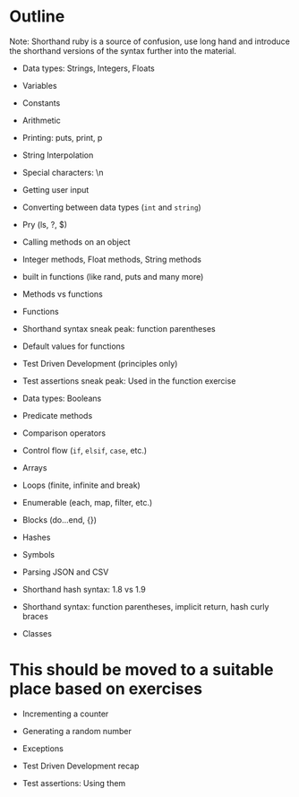# Outline

Note: Shorthand ruby is a source of confusion, use long hand and introduce
the shorthand versions of the syntax further into the material.

* Data types: Strings, Integers, Floats
* Variables
* Constants
* Arithmetic
* Printing: puts, print, p
* String Interpolation

* Special characters: \n
* Getting user input

* Converting between data types (`int` and `string`)
* Pry (ls, ?, $)

* Calling methods on an object
* Integer methods, Float methods, String methods
* built in functions (like rand, puts and many more)

* Methods vs functions
* Functions
* Shorthand syntax sneak peak: function parentheses
* Default values for functions

* Test Driven Development (principles only)
* Test assertions sneak peak: Used in the function exercise

* Data types: Booleans
* Predicate methods
* Comparison operators

* Control flow (`if`, `elsif`, `case`, etc.)

* Arrays

* Loops (finite, infinite and break)
* Enumerable (each, map, filter, etc.)
* Blocks (do...end, {})

* Hashes
* Symbols

* Parsing JSON and CSV

* Shorthand hash syntax: 1.8 vs 1.9
* Shorthand syntax: function parentheses, implicit return, hash curly braces

* Classes

# This should be moved to a suitable place based on exercises
* Incrementing a counter
* Generating a random number

* Exceptions

* Test Driven Development recap
* Test assertions: Using them
